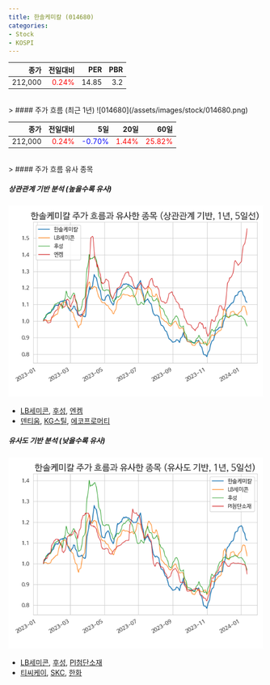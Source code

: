 ```yaml
---
title: 한솔케미칼 (014680)
categories:
- Stock
- KOSPI
---
```


|종가|전일대비|PER|PBR|
|---:|-------:|--:|---:|
|212,000|<span style="color: red">0.24%</span>|14.85|3.2|

<!-- more -->
<br>
> #### 주가 흐름 (최근 1년)
![014680](/assets/images/stock/014680.png)

|종가|전일대비|5일|20일|60일|
|---:|-------:|--:|---:|---:|
|212,000|<span style="color: red">0.24%</span>|<span style="color: blue">-0.70%</span>|<span style="color: red">1.44%</span>|<span style="color: red">25.82%</span>|

<br>
> #### 주가 흐름 유사 종목

##### 상관관계 기반 분석 (높을수록 유사)
![014680](/assets/images/stock/014680_corr.png)
- [LB세미콘](/061970/), [후성](/093370/), [엔켐](/348370/)
- [덴티움](/145720/), [KG스틸](/016380/), [에코프로머티](/450080/)

##### 유사도 기반 분석 (낮을수록 유사)	
![014680](/assets/images/stock/014680_sim.png)
- [LB세미콘](/061970/), [후성](/093370/), [PI첨단소재](/178920/)
- [티씨케이](/064760/), [SKC](/011790/), [한화](/000880/)